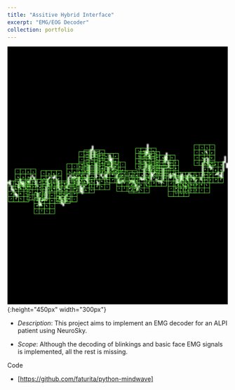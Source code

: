 ```yaml
---
title: "Assitive Hybrid Interface"
excerpt: "EMG/EOG Decoder"
collection: portfolio
---
```


![Descriptor](/images/SignalWithFullDescriptors3.png){:height="450px" width="300px"}

* *Description*: This project aims to implement an EMG decoder for an ALPI patient using NeuroSky.

* *Scope*: Although the decoding of blinkings and basic face EMG signals is implemented, all the rest is missing.

Code 
* [https://github.com/faturita/python-mindwave]

